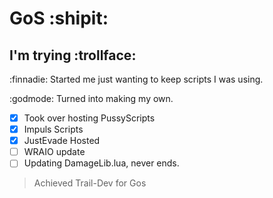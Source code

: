 # GoS :shipit:
## I'm trying :trollface:

:finnadie: Started me just wanting to keep scripts I was using. 

:godmode: Turned into making my own. 

- [x] Took over hosting PussyScripts
- [x] Impuls Scripts
- [x] JustEvade Hosted
- [ ] WRAIO update
- [ ] Updating DamageLib.lua, never ends.

> Achieved Trail-Dev for Gos

